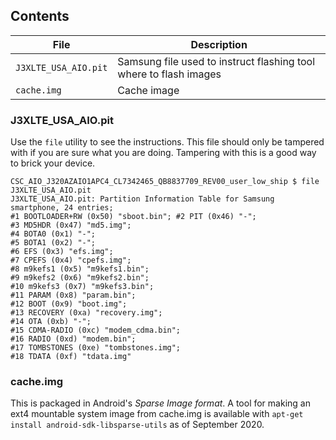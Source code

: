 ## Contents 

|File | Description |
|-----|-------------|
| `J3XLTE_USA_AIO.pit`  | Samsung file used to instruct flashing tool where to flash images |
| `cache.img ` | Cache image |

### J3XLTE_USA_AIO.pit
Use the `file` utility to see the instructions. This file should only be tampered with if you are sure what you are doing. Tampering with this is a good way to brick your device.
```
CSC_AIO_J320AZAIO1APC4_CL7342465_QB8837709_REV00_user_low_ship $ file J3XLTE_USA_AIO.pit 
J3XLTE_USA_AIO.pit: Partition Information Table for Samsung smartphone, 24 entries; 
#1 BOOTLOADER+RW (0x50) "sboot.bin"; #2 PIT (0x46) "-"; 
#3 MD5HDR (0x47) "md5.img"; 
#4 BOTA0 (0x1) "-"; 
#5 BOTA1 (0x2) "-"; 
#6 EFS (0x3) "efs.img"; 
#7 CPEFS (0x4) "cpefs.img"; 
#8 m9kefs1 (0x5) "m9kefs1.bin"; 
#9 m9kefs2 (0x6) "m9kefs2.bin"; 
#10 m9kefs3 (0x7) "m9kefs3.bin"; 
#11 PARAM (0x8) "param.bin"; 
#12 BOOT (0x9) "boot.img"; 
#13 RECOVERY (0xa) "recovery.img"; 
#14 OTA (0xb) "-"; 
#15 CDMA-RADIO (0xc) "modem_cdma.bin"; 
#16 RADIO (0xd) "modem.bin"; 
#17 TOMBSTONES (0xe) "tombstones.img"; 
#18 TDATA (0xf) "tdata.img"
```

### cache.img
This is packaged in Android's _Sparse Image format_. A tool for making an ext4 mountable system image from cache.img is available with `apt-get install android-sdk-libsparse-utils` as of September 2020.
